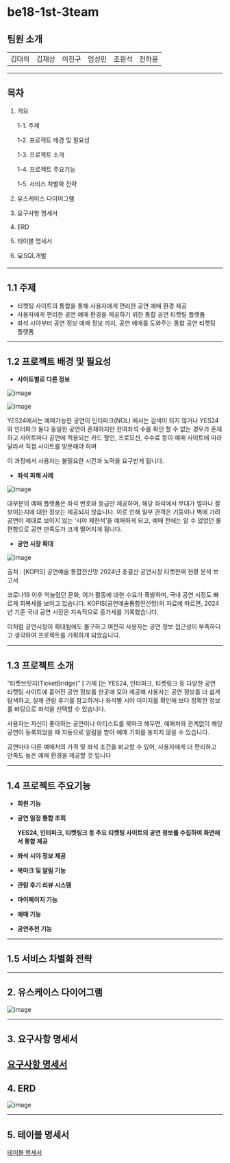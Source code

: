 # be18-1st-3team
## 팀원 소개

|  |  |  |  |  |  |
| --- | --- | --- | --- | --- | --- |
| 김대의 | 김재상 | 이진구 | 임성민 | 조원석 | 전하윤 |

---

## 목차

1. 개요
    
    1-1. 주제
    
    1-2. 프로젝트 배경 및 필요성
    
    1-3. 프로젝트 소개
    
    1-4. 프로젝트 주요기능
    
    1-5. 서비스 차별화 전략
    
2. 유스케이스 다이어그램
3. 요구사항 명세서
4. ERD
5. 테이블 명세서
6. 💻SQL개발

---

## 1.1 주제

- 티켓팅 사이트의 통합을 통해 사용자에게 편리한 공연 예매 환경 제공
- 사용자에게 편리한 공연 예매 환경을 제공하기 위한 통합 공연 티켓팅 플랫폼
- 좌석 시야부터 공연 정보 예매 정보 까지, 공연 예매를 도와주는 통합 공연 티켓팅 플랫폼

---

## 1.2 프로젝트 배경 및 필요성

- **사이트별로 다른 정보**

![image](https://github.com/user-attachments/assets/f05ef0e9-ffdb-4f97-82aa-0f8a8934f019)


![image](https://github.com/user-attachments/assets/e0983873-d6db-40bb-bcf0-658d826ca86c)


YES24에서는 예매가능한 공연이 인터파크(NOL) 에서는 검색이 되지 않거나 YES24와 인터파크 둘다 동일한 공연이 존재하지만 잔여좌석 수를 확인 할 수 없는 경우가 존재하고 사이트마다 공연에 적용되는 카드 할인, 프로모션, 수수료 등이 예매 사이트에 따라 달라서 직접 사이트를 방문해야 하며 

이 과정에서 사용자는 불필요한 시간과 노력을 요구받게 됩니다. 

- **좌석 피해 사례**

![image](https://github.com/user-attachments/assets/15634131-c71b-4274-8b42-74c4d5957388)


대부분의 예매 플랫폼은 좌석 번호와 등급만 제공하며,
해당 좌석에서 무대가 얼마나 잘 보이는지에 대한 정보는 제공되지 않습니다.
이로 인해 일부 관객은 기둥이나 벽에 가려 공연이 제대로 보이지 않는 ‘시야 제한석’을 예매하게 되고, 예매 전에는 알 수 없었던 불편함으로 공연 만족도가 크게 떨어지게 됩니다.

- **공연 시장 확대**

![image](https://github.com/user-attachments/assets/7a4e9dd0-5757-498c-a5bc-3c62a943088c)


출처 : [KOPIS] 공연예술 통합전산망 2024년 총결산 공연시장 티켓판매 현황 분석 보고서

코로나19 이후 억눌렸던 문화, 여가 활동에 대한 수요가 폭발하며, 국내 공연 시장도 빠르게 회복세를 보이고 있습니다. KOPIS(공연예술통합전산망)의 자료에 따르면, 2024년 기준 국내 공연 시장은 지속적으로 증가세를 기록했습니다.

이처럼 공연시장이 확대됨에도 불구하고 여전히 사용자는 공연 정보 접근성이 부족하다고 생각하여 프로젝트를 기획하게 되었습니다.

---

## 1.3 프로젝트 소개

“티켓브릿지(TicketBridge)” [ 가제 ]는 YES24, 인터파크, 티켓링크 등 다양한 공연 티켓팅 사이트에 흩어진 공연 정보를 한곳에 모아 제공해 사용자는 공연 정보를 더 쉽게 탐색하고, 실제 관람 후기를 참고하거나 좌석별 시야 이미지를 확인해 보다 정확한 정보를 바탕으로 좌석을 선택할 수 있습니다.

사용자는 자신이 좋아하는 공연이나 아티스트를 북마크 해두면, 예매처와 관계없이 해당 공연이 등록되었을 때 자동으로 알림을 받아 예매 기회를 놓치지 않을 수 있습니다.

공연마다 다른 예매처의 가격 및 좌석 조건을 비교할 수 있어, 사용자에게 더 편리하고 만족도 높은 예매 환경을 제공할 것 입니다

---

## 1.4 프로젝트 주요기능

- **회원 기능**
- **공연 일정 통합 조회**
    
    **YES24, 인터파크, 티켓링크 등 주요 티켓팅 사이트의 공연 정보를 수집하여 화면에서 통합 제공**
    
- **좌석 시야 정보 제공**
    
    
- **북마크 및 알림 기능**
- **관람 후기 리뷰 시스템**
- **마이페이지 기능**
- **예매 기능**
- **공연추천 기능**

---

## **1.5 서비스 차별화 전략**

---

## **2. 유스케이스 다이어그램**
![image](https://github.com/user-attachments/assets/5a784ac8-42c2-4f6c-9f4e-dd7559ee43e2)

---

## **3. 요구사항 명세서**
[요구사항 명세서](https://docs.google.com/spreadsheets/d/1_PlSBTiDaWMltI1_8KaKv3UF04rUYA0L5o9ec0qnmz0/edit?usp=sharing)
---

## **4. ERD**
![image](https://github.com/user-attachments/assets/dcc02a80-cfdd-4633-8011-a2510c35465d)

---

## **5. 테이블 명세서**
[테이블 명세서]()
